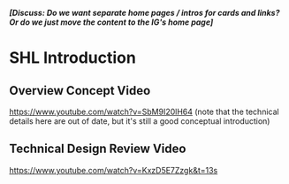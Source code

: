 _**[Discuss: Do we want separate home pages / intros for cards and links? Or do we just move the content to the IG's home page]**_ 

<p></p>


# SHL Introduction

## Overview Concept Video

https://www.youtube.com/watch?v=SbM9I20lH64 (note that the technical details here are out of date, but it's still a good conceptual introduction)

## Technical Design Review Video

https://www.youtube.com/watch?v=KxzD5E7Zzgk&t=13s

